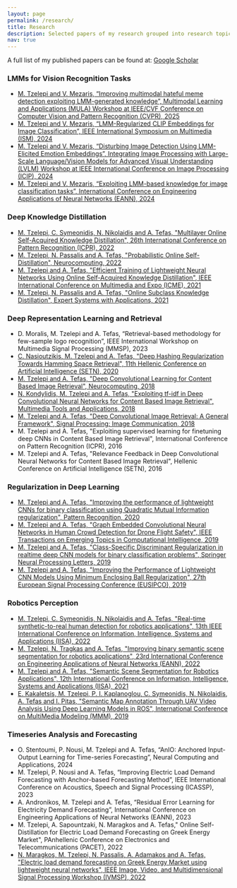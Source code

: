 ```yaml
---
layout: page
permalink: /research/
title: Research
description: Selected papers of my research grouped into research topics
nav: true
---
```


A full list of my published papers can be found at: [Google Scholar](https://scholar.google.gr/citations?user=ZMOW1K0AAAAJ&hl)
### LMMs for Vision Recognition Tasks
- <a href="https://arxiv.org/pdf/2504.09914">M. Tzelepi and V. Mezaris, “Improving multimodal hateful meme detection exploiting LMM-generated knowledge”, Multimodal Learning and Applications (MULA) Workshop at IEEE/CVF Conference on Computer Vision and Pattern Recognition (CVPR), 2025</a>
- <a href="https://arxiv.org/pdf/2412.11663">M. Tzelepi and V. Mezaris, “LMM-Regularized CLIP Embeddings for Image Classification”, IEEE International Symposium on Multimedia (ISM), 2024</a>
- <a href="https://arxiv.org/pdf/2406.12668?">M. Tzelepi and V. Mezaris,  “Disturbing Image Detection Using LMM-Elicited Emotion Embeddings”, Integrating Image Processing with Large-Scale Language/Vision Models for Advanced Visual Understanding (LVLM) Workshop at IEEE International Conference on Image Processing (ICIP), 2024</a>
- <a href="https://arxiv.org/pdf/2406.03071">M. Tzelepi and V. Mezaris,  “Exploiting LMM-based knowledge for image classification tasks”, International Conference on Engineering Applications of Neural Networks (EANN), 2024</a>


### Deep Knowledge Distillation
- <a href="https://cidl.csd.auth.gr/resources/conference_pdfs//Multilayer-Online-Self-Acquired-Knowledge-Distillation-ICPR-2022.pdf">M. Tzelepi, C. Symeonidis, N. Nikolaidis and A. Tefas, "Multilayer Online Self-Acquired Knowledge Distillation", 26th International Conference on Pattern Recognition (ICPR), 2022</a>
- <a href="https://cidl.csd.auth.gr/resources/journal_pdfs//Probabilistic%20Online%20Self%20Distillation.pdf">M. Tzelepi, N. Passalis and A. Tefas, "Probabilistic Online Self-Distillation", Neurocomputing, 2022</a>
- <a href="https://cidl.csd.auth.gr/resources/conference_pdfs//Efficient%20Online%20Subclass%20Knowledge%20Distillation%20for%20Image%20Classification.pdf">M. Tzelepi and A. Tefas, "Efficient Training of Lightweight Neural Networks Using Online Self-Acquired Knowledge Distillation", IEEE International Conference on Multimedia and Expo (ICME), 2021</a>
- <a href="https://cidl.csd.auth.gr/resources/journal_pdfs//Online%20Subclass%20Knowledge%20Distillation.pdf">M. Tzelepi, N. Passalis and A. Tefas, "Online Subclass Knowledge Distillation", Expert Systems with Applications, 2021</a>


### Deep Representation Learning and Retrieval
- D. Moralis, M. Tzelepi and A. Tefas, “Retrieval-based methodology for few-sample logo recognition”, IEEE International Workshop on Multimedia Signal Processing (MMSP), 2023
- <a href="https://cidl.csd.auth.gr/resources/conference_pdfs//E.233.pdf">C. Nasioutzikis, M. Tzelepi and A. Tefas, "Deep Hashing Regularization Towards Hamming Space Retrieval", 11th Hellenic Conference on Artificial Intelligence (SETN), 2020</a>
- <a href="https://cidl.csd.auth.gr/resources/journal_pdfs//Deep%20Convolutional%20Learning.pdf">M. Tzelepi and A. Tefas, "Deep Convolutional Learning for Content Based Image Retrieval", Neurocomputing, 2018</a>
- <a href="https://cidl.csd.auth.gr/resources/journal_pdfs//Exploiting%20tfidf%20Networks%20for%20Content%20Based%20Image%20Retrieval.pdf">N. Kondylidis, M. Tzelepi and A. Tefas, "Exploiting tf-idf in Deep Convolutional Neural Networks for Content Based Image Retrieval", Multimedia Tools and Applications, 2018</a>
- <a href="https://cidl.csd.auth.gr/resources/journal_pdfs//Deep%20Convolutional%20Image%20Retrieval%20A%20General.pdf">M. Tzelepi and A. Tefas, "Deep Convolutional Image Retrieval: A General Framework", Signal Processing: Image Communication, 2018</a>
- M. Tzelepi and A. Tefas, "Exploiting supervised learning for finetuning deep CNNs in Content Based Image Retrieval", International Conference on Pattern Recognition (ICPR), 2016
- M. Tzelepi and A. Tefas, "Relevance Feedback in Deep Convolutional Neural Networks for Content Based Image Retrieval", Hellenic Conference on Artificial Intelligence (SETN), 2016



### Regularization in Deep Learning
- <a href="https://cidl.csd.auth.gr/resources/journal_pdfs//Improving%20the%20performance%20of%20lightweight%20CNNs%20for%20binary%20classification%20using%20Quadratic%20Mutual.pdf">M. Tzelepi and A. Tefas, "Improving the performance of lightweight CNNs for binary classification using Quadratic Mutual Information regularization", Pattern Recognition, 2020</a>
- <a href="https://cidl.csd.auth.gr/resources/journal_pdfs//Tzelepi_TETCI.pdf">M. Tzelepi and A. Tefas, "Graph Embedded Convolutional Neural Networks in Human Crowd Detection for Drone Flight Safety", IEEE Transactions on Emerging Topics in Computational Intelligence, 2019</a>
- <a href="https://cidl.csd.auth.gr/resources/journal_pdfs//Tzelepi_NEPL.pdf">M. Tzelepi and A. Tefas, "Class-Specific Discriminant Regularization in realtime deep CNN models for binary classification problems", Springer Neural Processing Letters, 2019</a>
- <a href="https://cidl.csd.auth.gr/resources/conference_pdfs//Tzelepi_EUSIPCO2019.pdf">M. Tzelepi and A. Tefas, "Improving the Performance of Lightweight CNN Models Using Minimum Enclosing Ball Regularization", 27th European Signal Processing Conference (EUSIPCO), 2019</a>


### Robotics Perception
- <a href="https://cidl.csd.auth.gr/resources/conference_pdfs//Real-time%20synthetic-to-real%20human%20detection%20for%20robotics%20applications.pdf">M. Tzelepi, C. Symeonidis, N. Nikolaidis and A. Tefas, "Real-time synthetic-to-real human detection for robotics applications", 13th IEEE International Conference on Information, Intelligence, Systems and Applications (IISA), 2022</a>
- <a href="https://cidl.csd.auth.gr/resources/conference_pdfs//Improving%20binary%20semantic%20scene%20segmentation%20for%20robotics%20applications.pdf">M. Tzelepi, N. Tragkas and A. Tefas, "Improving binary semantic scene segmentation for robotics applications", 23rd International Conference on Engineering Applications of Neural Networks (EANN), 2022</a>
- <a href="https://cidl.csd.auth.gr/resources/conference_pdfs//E.249%20Tzelepi_IISA2021.pdf">M. Tzelepi and A. Tefas, "Semantic Scene Segmentation for Robotics Applications", 12th International Conference on Information, Intelligence, Systems and Applications (IISA), 2021</a>
- <a href="https://cidl.csd.auth.gr/resources/conference_pdfs//Kakaletsis_MMM.pdf">E. Kakaletsis, M. Tzelepi, P. I. Kaplanoglou, C. Symeonidis, N. Nikolaidis, A. Tefas and I. Pitas, "Semantic Map Annotation Through UAV Video Analysis Using Deep Learning Models in ROS", International Conference on MultiMedia Modeling (MMM), 2019</a>



### Timeseries Analysis and Forecasting
- O. Stentoumi, P. Nousi, M. Tzelepi and A. Tefas, “AnIO: Anchored Input-Output Learning for Time-series Forecasting”, Neural Computing and Applications, 2024
- M. Tzelepi, P. Nousi and A. Tefas, “Improving Electric Load Demand Forecasting with Anchor-based Forecasting Method”, IEEE International Conference on Acoustics, Speech and Signal Processing (ICASSP), 2023
- A. Andronikos, M. Tzelepi and A. Tefas, “Residual Error Learning for Electricity Demand Forecasting”, International Conference on Engineering Applications of Neural Networks (EANN), 2023
- M. Tzelepi, A. Sapountzaki, N. Maragkos and A. Tefas," Online Self-Distillation for Electric Load Demand Forecasting on Greek Energy Market", PAnhellenic Conference on Electronics and Telecommunications (PACET), 2022
- <a href="https://cidl.csd.auth.gr/resources/conference_pdfs//Electric%20load%20demand%20forecasting%20on%20Greek%20Energy%20Market%20using%20lightweight%20neural%20networks.pdf">N. Maragkos, M. Tzelepi, N. Passalis, A. Adamakos and A. Tefas, "Electric load demand forecasting on Greek Energy Market using lightweight neural networks", IEEE Image, Video, and Multidimensional Signal Processing Workshop (IVMSP), 2022</a>


